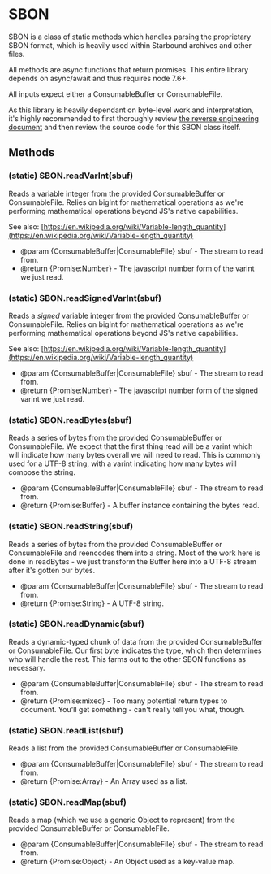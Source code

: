 # SBON

SBON is a class of static methods which handles parsing the proprietary SBON format, which is heavily used within Starbound archives and other files.

All methods are async functions that return promises. This entire library depends on async/await and thus requires node 7.6+.

All inputs expect either a ConsumableBuffer or ConsumableFile.

As this library is heavily dependant on byte-level work and interpretation, it's highly recommended to first thoroughly review
  [the reverse engineering document](https://github.com/blixt/py-starbound/blob/master/FORMATS.md) and then review the source code for this SBON class itself.

## Methods

### (static) SBON.readVarInt(sbuf)

Reads a variable integer from the provided ConsumableBuffer or ConsumableFile.
Relies on bigInt for mathematical operations as we're performing mathematical operations beyond JS's native capabilities.

See also: [https://en.wikipedia.org/wiki/Variable-length_quantity](https://en.wikipedia.org/wiki/Variable-length_quantity)

* @param  {ConsumableBuffer|ConsumableFile} sbuf - The stream to read from.
* @return {Promise:Number} - The javascript number form of the varint we just read.

### (static) SBON.readSignedVarInt(sbuf)

Reads a *signed* variable integer from the provided ConsumableBuffer or ConsumableFile.
Relies on bigInt for mathematical operations as we're performing mathematical operations beyond JS's native capabilities.

See also: [https://en.wikipedia.org/wiki/Variable-length_quantity](https://en.wikipedia.org/wiki/Variable-length_quantity)

* @param  {ConsumableBuffer|ConsumableFile} sbuf - The stream to read from.
* @return {Promise:Number} - The javascript number form of the signed varint we just read.

### (static) SBON.readBytes(sbuf)

Reads a series of bytes from the provided ConsumableBuffer or ConsumableFile.
We expect that the first thing read will be a varint which will indicate how many bytes overall we will need to read.
This is commonly used for a UTF-8 string, with a varint indicating how many bytes will compose the string.

* @param  {ConsumableBuffer|ConsumableFile} sbuf - The stream to read from.
* @return {Promise:Buffer} - A buffer instance containing the bytes read.

### (static) SBON.readString(sbuf)

Reads a series of bytes from the provided ConsumableBuffer or ConsumableFile and reencodes them into a string.
Most of the work here is done in readBytes - we just transform the Buffer here into a UTF-8 stream after it's gotten our bytes.

* @param  {ConsumableBuffer|ConsumableFile} sbuf - The stream to read from.
* @return {Promise:String} - A UTF-8 string.

### (static) SBON.readDynamic(sbuf)

Reads a dynamic-typed chunk of data from the provided ConsumableBuffer or ConsumableFile.
Our first byte indicates the type, which then determines who will handle the rest.
This farms out to the other SBON functions as necessary.

* @param  {ConsumableBuffer|ConsumableFile} sbuf - The stream to read from.
* @return {Promise:mixed} - Too many potential return types to document. You'll get something - can't really tell you what, though.

### (static) SBON.readList(sbuf)

Reads a list from the provided ConsumableBuffer or ConsumableFile.

* @param  {ConsumableBuffer|ConsumableFile} sbuf - The stream to read from.
* @return {Promise:Array} - An Array used as a list.

### (static) SBON.readMap(sbuf)

Reads a map (which we use a generic Object to represent) from the provided ConsumableBuffer or ConsumableFile.

* @param  {ConsumableBuffer|ConsumableFile} sbuf - The stream to read from.
* @return {Promise:Object} - An Object used as a key-value map.